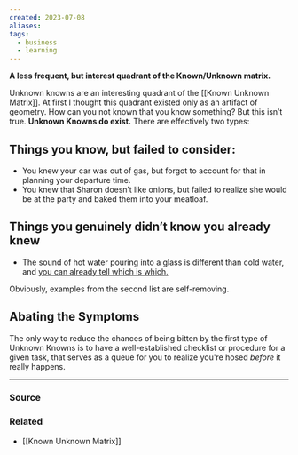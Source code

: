 ```yaml
---
created: 2023-07-08
aliases: 
tags:
  - business
  - learning
---
```

**A less frequent, but interest quadrant of the Known/Unknown matrix.**

Unknown knowns are an interesting quadrant of the [[Known Unknown Matrix]]. At first I thought this quadrant existed only as an artifact of geometry. How can you not known that you know something? But this isn’t true. **Unknown Knowns do exist.** There are effectively two types:

## Things you know, but failed to consider:

- You knew your car was out of gas, but forgot to account for that in planning your departure time.
- You knew that Sharon doesn’t like onions, but failed to realize she would be at the party and baked them into your meatloaf.

## Things you genuinely didn’t know you already knew

- The sound of hot water pouring into a glass is different than cold water, and [you can already tell which is which.](https://youtu.be/Ri_4dDvcZeM?t=48)

Obviously, examples from the second list are self-removing. 

## Abating the Symptoms

The only way to reduce the chances of being bitten by the first type of Unknown Knowns is to have a well-established checklist or procedure for a given task, that serves as a queue for you to realize you're hosed *before* it really happens.

****
### Source

### Related
- [[Known Unknown Matrix]]